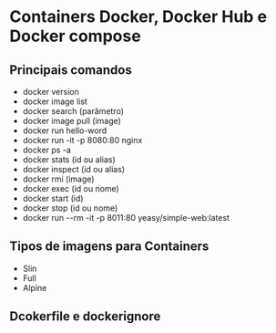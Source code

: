 # Containers Docker, Docker Hub e Docker compose

## Principais comandos 

* docker version
* docker image list
* docker search (parâmetro)
* docker image pull (image)
* docker run hello-word
* docker run -it -p 8080:80 nginx
* docker ps -a
* docker stats (id ou alias)
* docker inspect (id ou alias)
* docker rmi (image)
* docker exec (id ou nome)
* docker start (id)
* docker stop (id ou nome)
* docker run --rm -it -p 8011:80 yeasy/simple-web:latest


## Tipos de imagens para Containers

* Slin
* Full
* Alpine

## Dcokerfile e dockerignore